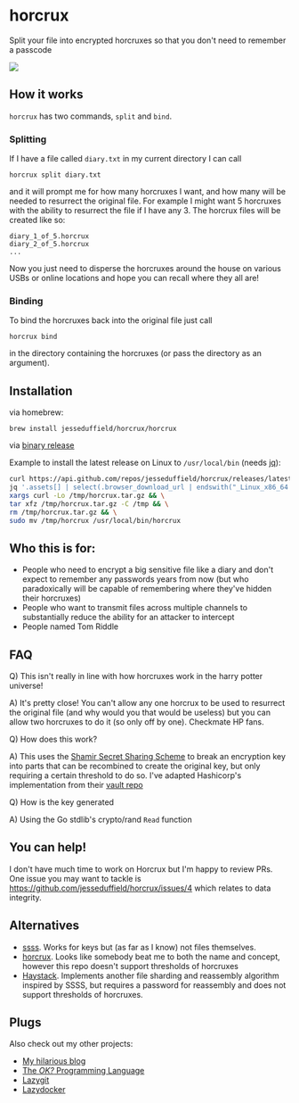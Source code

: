 # horcrux

Split your file into encrypted horcruxes so that you don't need to remember a passcode

![](https://i.imgur.com/TijN4YP.png)


## How it works

`horcrux` has two commands, `split` and `bind`.

### Splitting

If I have a file called `diary.txt` in my current directory I can call 
```
horcrux split diary.txt
```
and it will prompt me for how many horcruxes I want, and how many will be needed to resurrect the original file. For example I might want 5 horcruxes with the ability to resurrect the file if I have any 3. The horcrux files will be created like so:
```
diary_1_of_5.horcrux
diary_2_of_5.horcrux
...
```
Now you just need to disperse the horcruxes around the house on various USBs or online locations and hope you can recall where they all are!

### Binding

To bind the horcruxes back into the original file just call
```
horcrux bind
```
in the directory containing the horcruxes (or pass the directory as an argument).

## Installation

via homebrew:
```
brew install jesseduffield/horcrux/horcrux
```

via [binary release](https://github.com/jesseduffield/horcrux/releases)

Example to install the latest release on Linux to `/usr/local/bin` (needs [jq](https://stedolan.github.io/jq/)):

```bash
curl https://api.github.com/repos/jesseduffield/horcrux/releases/latest | \
jq '.assets[] | select(.browser_download_url | endswith("_Linux_x86_64.tar.gz")) | .browser_download_url' | \
xargs curl -Lo /tmp/horcrux.tar.gz && \
tar xfz /tmp/horcrux.tar.gz -C /tmp && \
rm /tmp/horcrux.tar.gz && \
sudo mv /tmp/horcrux /usr/local/bin/horcrux
```

## Who this is for:
* People who need to encrypt a big sensitive file like a diary and don't expect to remember any passwords years from now (but who paradoxically will be capable of remembering where they've hidden their horcruxes)
* People who want to transmit files across multiple channels to substantially reduce the ability for an attacker to intercept
* People named Tom Riddle

## FAQ
Q) This isn't really in line with how horcruxes work in the harry potter universe!

A) It's pretty close! You can't allow any one horcrux to be used to resurrect the original file (and why would you that would be useless) but you can allow two horcruxes to do it (so only off by one). Checkmate HP fans.

Q) How does this work?

A) This uses the [Shamir Secret Sharing Scheme](https://en.wikipedia.org/wiki/Shamir%27s_Secret_Sharing) to break an encryption key into parts that can be recombined to create the original key, but only requiring a certain threshold to do so. I've adapted Hashicorp's implementation from their [vault repo](https://github.com/hashicorp/vault)

Q) How is the key generated

A) Using the Go stdlib's crypto/rand `Read` function

## You can help!

I don't have much time to work on Horcrux but I'm happy to review PRs. One issue you may want to tackle is https://github.com/jesseduffield/horcrux/issues/4 which relates to data integrity.

## Alternatives

* [ssss](http://point-at-infinity.org/ssss/). Works for keys but (as far as I know) not files themselves.
* [horcrux](https://github.com/kndyry/horcrux). Looks like somebody beat me to both the name and concept, however this repo doesn't support thresholds of horcruxes
* [Haystack](https://github.com/henrysdev/Haystack). Implements another file sharding and reassembly algorithm inspired by SSSS, but requires a password for reassembly and does not support thresholds of horcruxes.

## Plugs

Also check out my other projects:
* [My hilarious blog](https://jesseduffield.com/)
* [The _OK?_ Programming Language](https://github.com/jesseduffield/ok)
* [Lazygit](https://github.com/jesseduffield/lazygit)
* [Lazydocker](https://github.com/jesseduffield/lazydocker)
